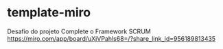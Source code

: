 # template-miro
Desafio do projeto Complete o Framework SCRUM
https://miro.com/app/board/uXjVPahls68=/?share_link_id=956189813435
